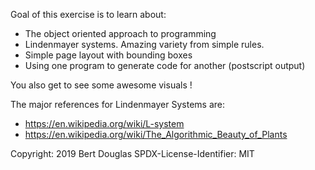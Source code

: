 Goal of this exercise is to learn about:
  - The object oriented approach to programming
  - Lindenmayer systems.  Amazing variety from simple rules.
  - Simple page layout with bounding boxes
  - Using one program to generate code for another (postscript output)

You also get to see some awesome visuals !

The major references for Lindenmayer Systems are:
  - https://en.wikipedia.org/wiki/L-system
  - https://en.wikipedia.org/wiki/The_Algorithmic_Beauty_of_Plants

Copyright: 2019 Bert Douglas
SPDX-License-Identifier: MIT
